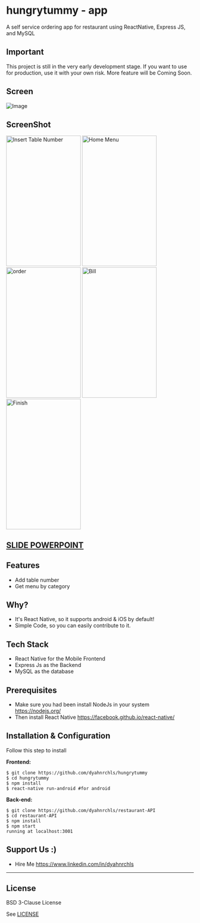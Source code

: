 # hungrytummy - app
A self service ordering app for restaurant using ReactNative, Express JS, and MySQL

## Important
This project is still in the very early development stage. If you want to use for production, use it with your own risk.
More feature will be Coming Soon.

## Screen

![Image](https://content.screencast.com/users/dyahh/folders/hungrytummy/media/99a66d68-2e45-4806-ba88-aa4793a69ce5/happytummy.gif)

## ScreenShot
<p float="left">
 <img src="https://content.screencast.com/users/dyahh/folders/hungrytummy/media/3b1cefcf-5c42-43e3-a0b7-187875d2dd03/mainscreen.PNG" width="200" height="350" alt="Insert Table Number"/>
 <img src="https://content.screencast.com/users/dyahh/folders/hungrytummy/media/1fa44430-1dc8-448b-b48d-b7e61859f15f/menuscreen.PNG" width="200" height="350" alt="Home Menu"/>
 <img src="https://content.screencast.com/users/dyahh/folders/hungrytummy/media/2037ae63-97d4-40a4-bab9-f78306dddd0f/orderscreen.PNG" width="200" height="350" alt="order"/>
 <img src="https://content.screencast.com/users/dyahh/folders/hungrytummy/media/dc2817c2-04a5-414c-8b49-32fa8ff12247/billscreen.PNG" width="200" height="350" alt="Bill"/>
 <img src="https://content.screencast.com/users/dyahh/folders/hungrytummy/media/8ea42cb4-905a-45c6-aaf9-b47eaf8be3bb/checkoutbill.PNG" width="200" height="350" alt="Finish"/>
</p>


## [SLIDE POWERPOINT](https://docs.google.com/presentation/d/1mwoFzlRdpy90vKnyY-qPoKbsnmRXQM4CVvltne0hmVk/edit?usp=sharing)

## Features
* Add table number
* Get menu by category
## Why?
* It's React Native, so it supports android & iOS by default!
* Simple Code, so you can easily contribute to it.

## Tech Stack
* React Native for the Mobile Frontend
* Express Js as the Backend
* MySQL as the database

## Prerequisites
* Make sure you had been install NodeJs in your system https://nodejs.org/
* Then install React Native https://facebook.github.io/react-native/

## Installation & Configuration
Follow this step to install

**Frontend:**
```
$ git clone https://github.com/dyahnrchls/hungrytummy
$ cd hungrytummy
$ npm install
$ react-native run-android #for android
```


**Back-end:**
```
$ git clone https://github.com/dyahnrchls/restaurant-API
$ cd restaurant-API
$ npm install
$ npm start
running at localhost:3001
```

## Support Us :)
* Hire Me https://www.linkedin.com/in/dyahnrchls

----

## License

BSD 3-Clause License

See [LICENSE](LICENSE)
